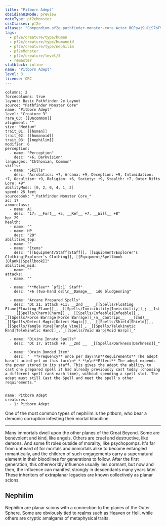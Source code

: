 ```yaml
---
title: "Pitborn Adept"
obsidianUIMode: preview
noteType: pf2eMonster
cssClasses: pf2e
aliases: "Compendium.pf2e.pathfinder-monster-core.Actor.BCPpwj9uCiS7bF9C" 
tags:
  - pf2e/creature/type/human
  - pf2e/creature/type/humanoid
  - pf2e/creature/type/nephilim
  - pf2eMonster
  - pf2e/creature/level/3
  - remaster
statblock: inline
name: "Pitborn Adept"
level: 3
license: ORC
---
```


```statblock
columns: 2
forcecolumns: true
layout: Basic Pathfinder 2e Layout
source: "Pathfinder Monster Core"
name: "Pitborn Adept"
level: "Creature 3"
rare_03: [[Uncommon]]
alignment: ""
size: "Medium"
trait_01: [[human]]
trait_02: [[humanoid]]
trait_03: [[nephilim]]
modifier: 6
perception:
  - name: "Perception"
    desc: "+6; Darkvision"
languages: "Chthonian, Common"
skills:
  - name: "Skills"
    desc: "Acrobatics: +7, Arcana: +9, Deception: +9, Intimidation: +7, Occultism: +9, Religion: +6, Society: +9, Stealth: +7, Outer Rifts Lore: +9"
abilityMods: [0, 2, 0, 4, 1, 2]
speed: 25 feet
sourcebook: "_Pathfinder Monster Core_"
ac: 17
armorclass:
  - name: AC
    desc: "17; __Fort__ +5, __Ref__ +7, __Will__ +8"
hp: 29
health:
  - name: ""
  - name: HP
    desc: "29"
abilities_top:
  - name: ""
  - name: "Items"
    desc: "[[Equipment/Staff|Staff]], [[Equipment/Explorer's Clothing|Explorer's Clothing]], [[Equipment/Spellbook (Blank)|Spellbook]]"
abilities_mid:
  - name: ""
attacks:
  - name: ""

  - name: "**Melee** `pf2:1` Staff"
    desc: "+6 (two-hand d8)\n__Damage__  1d6 bludgeoning"

  - name: "Arcane Prepared Spells"
    desc: "DC 21, attack +11; __2nd __  _[[Spells/Floating Flame|Floating Flame]]_, _[[Spells/Invisibility|Invisibility]]_; __1st __  _[[Spells/Charm|Charm]]_, _[[Spells/Enfeeble|Enfeeble]]_, _[[Spells/Force Barrage|Force Barrage]]_\n__Cantrips__  __(2nd)__ _[[Spells/Detect Magic|Detect Magic]]_, _[[Spells/Shield|Shield]]_, _[[Spells/Tangle Vine|Tangle Vine]]_, _[[Spells/Telekinetic Hand|Telekinetic Hand]]_, _[[Spells/Void Warp|Void Warp]]_"

  - name: "Divine Innate Spells"
    desc: "DC 17, attack +9; __2nd __  _[[Spells/Darkness|Darkness]]_"

  - name: "Drain Bonded Item"
    desc: "  **Frequency** once per day\n\n**Requirements** The adept hasn't acted yet on this turn\n* * *\n\n**Effect** The adept expends the power stored in its staff. This gives the adept the ability to cast one prepared spell it had already previously cast today (choosing a different spell rank each time), without spending a spell slot. The adept must still Cast the Spell and meet the spell's other requirements."
 
```

```encounter-table
name: Pitborn Adept
creatures:
  - 1: Pitborn Adept
```



One of the most common types of nephilim is the pitborn, who bear a demonic corruption infesting their mortal bloodline.

* * *

Many immortals dwell upon the other planes of the Great Beyond. Some are benevolent and kind, like angels. Others are cruel and destructive, like demons. And some fit roles outside of morality, like psychopomps. It's far from unheard of for mortals and immortals alike to become entangled romantically, and the children of such engagements carry a supernatural element in their bloodlines for generations to follow. After the first generation, this otherworldly influence usually lies dormant, but now and then, the influence can manifest strongly in descendants many years later. These inheritors of extraplanar legacies are known collectively as planar scions.

## Nephilim

Nephilim are planar scions with a connection to the planes of the Outer Sphere. Some are obviously tied to realms such as Heaven or Hell, while others are cryptic amalgams of metaphysical traits.

